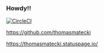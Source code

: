 ### Howdy!!

[![CircleCI](https://circleci.com/gh/thomasmatecki/thomasmatecki.svg?style=svg)](https://circleci.com/gh/thomasmatecki/thomasmatecki)

https://github.com/thomasmatecki

https://thomasmatecki.statuspage.io/

<!--
**thomasmatecki/thomasmatecki** is a ✨ _special_ ✨ repository because its `README.md` (this file) appears on your GitHub profile.

Here are some ideas to get you started:

- 🔭 I’m currently working on ...
- 🌱 I’m currently learning ...
- 👯 I’m looking to collaborate on ...
- 🤔 I’m looking for help with ...
- 💬 Ask me about ...
- 📫 How to reach me: ...
- 😄 Pronouns: ...
- ⚡ Fun fact: ...
-->
